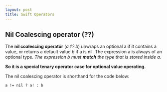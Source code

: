 ```yaml
---
layout: post
title: Swift Operators
---
```


## Nil Coalescing operator (??)
The **nil coalescing operator** (*a ?? b*) unwraps an optional a if it contains a value, or returns a default value b if a is nil. The expression a is always of an optional type. *The expression b must **match** the type that is stored inside a.*

**So it is a special tenary operator case for optional value operating.**

The nil coalescing operator is shorthand for the code below:


```
a != nil ? a! : b
```


